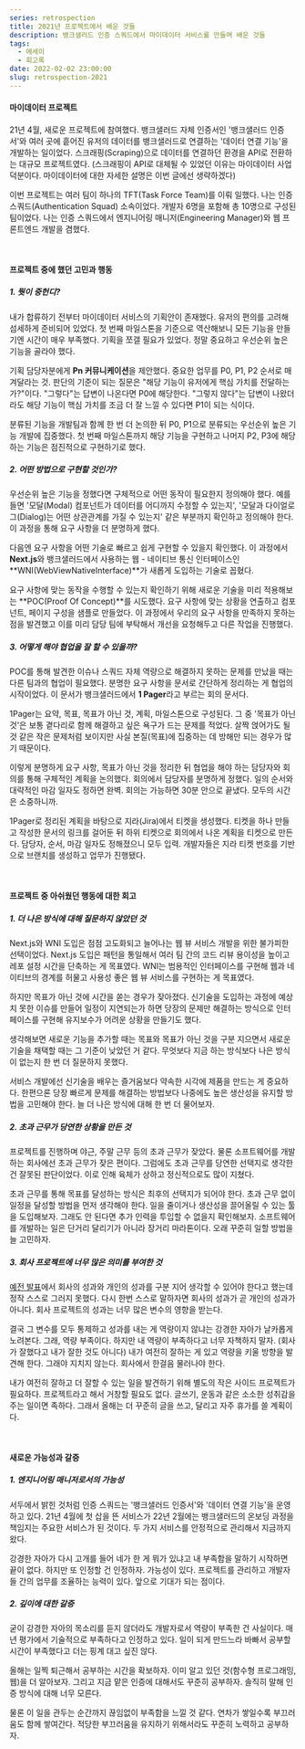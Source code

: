 ```yaml
---
series: retrospection
title: 2021년 프로젝트에서 배운 것들
description: 뱅크샐러드 인증 스쿼드에서 마이데이터 서비스를 만들며 배운 것들
tags:
  - 에세이
  - 회고록
date: 2022-02-02 23:00:00
slug: retrospection-2021
---
```


#### 마이데이터 프로젝트

21년 4월, 새로운 프로젝트에 참여했다. 뱅크샐러드 자체 인증서인 '뱅크샐러드 인증서'와 여러 곳에 흩어진 유저의 데이터를 뱅크샐러드로 연결하는 '데이터 연결 기능'을 개발하는 일이었다. 스크래핑(Scraping)으로 데이터를 연결하던 환경을 API로 전환하는 대규모 프로젝트였다. (스크래핑이 API로 대체될 수 있었던 이유는 마이데이터 사업 덕분이다. 마이데이터에 대한 자세한 설명은 이번 글에선 생략하겠다)

이번 프로젝트는 여러 팀이 하나의 TFT(Task Force Team)를 이뤄 일했다. 나는 인증 스쿼드(Authentication Squad) 소속이었다. 개발자 6명을 포함해 총 10명으로 구성된 팀이었다. 나는 인증 스쿼드에서 엔지니어링 매니저(Engineering Manager)와 웹 프론트엔드 개발을 겸했다.

<br/>

#### 프로젝트 중에 했던 고민과 행동

##### 1. 뭣이 중헌디?

내가 합류하기 전부터 마이데이터 서비스의 기획안이 존재했다. 유저의 편의를 고려해 섬세하게 준비되어 있었다. 첫 번째 마일스톤을 기준으로 역산해보니 모든 기능을 만들기엔 시간이 매우 부족했다. 기획을 쪼갤 필요가 있었다. 정말 중요하고 우선순위 높은 기능을 골라야 했다.

기획 담당자분에게 **Pn 커뮤니케이션**을 제안했다. 중요한 업무를 P0, P1, P2 순서로 매겨달라는 것. 판단의 기준이 되는 질문은 "해당 기능이 유저에게 핵심 가치를 전달하는가?"이다. "그렇다"는 답변이 나온다면 P0에 해당한다. "그렇지 않다"는 답변이 나왔더라도 해당 기능이 핵심 가치를 조금 더 잘 느낄 수 있다면 P1이 되는 식이다.

분류된 기능을 개발팀과 함께 한 번 더 논의한 뒤 P0, P1으로 분류되는 우선순위 높은 기능 개발에 집중했다. 첫 번째 마일스톤까지 해당 기능을 구현하고 나머지 P2, P3에 해당하는 기능은 점진적으로 구현하기로 했다.

##### 2. 어떤 방법으로 구현할 것인가?

우선순위 높은 기능을 정했다면 구체적으로 어떤 동작이 필요한지 정의해야 했다. 예를 들면 '모달(Modal) 컴포넌트가 데이터를 어디까지 수정할 수 있는지', '모달과 다이얼로그(Dialog)는 어떤 상관관계를 가질 수 있는지' 같은 부분까지 확인하고 정의해야 한다. 이 과정을 통해 요구 사항을 더 분명하게 했다.

다음엔 요구 사항을 어떤 기술로 빠르고 쉽게 구현할 수 있을지 확인했다. 이 과정에서 **Next.js**와 뱅크샐러드에서 사용하는 웹 - 네이티브 통신 인터페이스인 **WNI(WebViewNativeInterface)**가 새롭게 도입하는 기술로 꼽혔다.

요구 사항에 맞는 동작을 수행할 수 있는지 확인하기 위해 새로운 기술을 미리 적용해보는 **POC(Proof Of Concept)**를 시도했다. 요구 사항에 맞는 상황을 연출하고 컴포넌트, 페이지 구성을 샘플로 만들었다. 이 과정에서 우리의 요구 사항을 만족하지 못하는 점을 발견했고 이를 미리 담당 팀에 부탁해서 개선을 요청해두고 다른 작업을 진행했다.

##### 3. 어떻게 해야 협업을 잘 할 수 있을까?

POC를 통해 발견한 이슈나 스쿼드 자체 역량으로 해결하지 못하는 문제를 만났을 때는 다른 팀과의 협업이 필요했다. 분명한 요구 사항을 문서로 간단하게 정리하는 게 협업의 시작이었다. 이 문서가 뱅크샐러드에서 **1 Pager**라고 부르는 회의 문서다.

1Pager는 요약, 목표, 목표가 아닌 것, 계획, 마일스톤으로 구성된다. 그 중 '목표가 아닌 것'은 보통 곁다리로 함께 해결하고 싶은 욕구가 드는 문제를 적었다. 살짝 얹어가도 될 것 같은 작은 문제처럼 보이지만 사실 본질(목표)에 집중하는 데 방해만 되는 경우가 많기 때문이다.

이렇게 분명하게 요구 사항, 목표가 아닌 것을 정리한 뒤 협업을 해야 하는 담당자와 회의를 통해 구체적인 계획을 논의했다. 회의에서 담당자를 분명하게 정했다. 일의 순서와 대략적인 마감 일자도 정하면 완벽. 회의는 가능하면 30분 안으로 끝냈다. 모두의 시간은 소중하니까.

1Pager로 정리된 계획을 바탕으로 지라(Jira)에서 티켓을 생성했다. 티켓을 하나 만들고 작성한 문서의 링크를 걸어둔 뒤 하위 티켓으로 회의에서 나온 계획을 티켓으로 만든다. 담당자, 순서, 마감 일자도 정해졌으니 모두 입력. 개발자들은 지라 티켓 번호를 기반으로 브랜치를 생성하고 업무가 진행됐다.

<br/>

#### 프로젝트 중 아쉬웠던 행동에 대한 회고

##### 1. 더 나은 방식에 대해 질문하지 않았던 것

Next.js와 WNI 도입은 점점 고도화되고 늘어나는 웹 뷰 서비스 개발을 위한 불가피한 선택이었다. Next.js 도입은 패턴을 통일해서 여러 팀 간의 코드 리뷰 용이성을 높이고 레포 설정 시간을 단축하는 게 목표였다. WNI는 범용적인 인터페이스를 구현해 웹과 네이티브의 경계를 허물고 사용성 좋은 웹 뷰 서비스를 구현하는 게 목표였다.

하지만 목표가 아닌 것에 시간을 쏟는 경우가 잦아졌다. 신기술을 도입하는 과정에 예상치 못한 이슈를 만들어 일정이 지연되는가 하면 당장의 문제만 해결하는 방식으로 인터페이스를 구현해 유지보수가 어려운 상황을 만들기도 했다.

생각해보면 새로운 기능을 추가할 때는 목표와 목표가 아닌 것을 구분 지으면서 새로운 기술을 채택할 때는 그 기준이 낮았던 거 같다. 무엇보다 지금 하는 방식보다 나은 방식이 없는지 한 번 더 질문하지 못했다.

서비스 개발에선 신기술을 배우는 즐거움보다 약속한 시각에 제품을 만드는 게 중요하다. 한편으론 당장 빠르게 문제를 해결하는 방법보다 나중에도 높은 생산성을 유지할 방법을 고민해야 한다. 늘 더 나은 방식에 대해 한 번 더 물어보자.

##### 2. 초과 근무가 당연한 상황을 만든 것

프로젝트를 진행하며 야근, 주말 근무 등의 초과 근무가 잦았다. 물론 소프트웨어를 개발하는 회사에선 초과 근무가 잦은 편이다. 그럼에도 초과 근무를 당연한 선택지로 생각한 건 잘못된 판단이었다. 이로 인해 육체가 상하고 정신적으로도 많이 지쳤다.

초과 근무를 통해 목표를 달성하는 방식은 최후의 선택지가 되어야 한다. 초과 근무 없이 일정을 달성할 방법을 먼저 생각해야 한다. 일을 줄이거나 생산성을 끌어올릴 수 있는 툴을 도입해보자. 그래도 안 된다면 추가 인력을 투입할 수 없을지 확인해보자. 소프트웨어를 개발하는 일은 단거리 달리기가 아니라 장거리 마라톤이다. 오래 꾸준히 일할 방법을 늘 고민하자.

##### 3. 회사 프로젝트에 너무 많은 의미를 부여한 것

[예전 발표](https://speakerdeck.com/hajoeun/190706-gdg-x-for-dot-d?slide=82)에서 회사의 성과와 개인의 성과를 구분 지어 생각할 수 있어야 한다고 했는데 정작 스스로 그러지 못했다. 다시 한번 스스로 말하자면 회사의 성과가 곧 개인의 성과가 아니다. 회사 프로젝트의 성과는 너무 많은 변수의 영향을 받는다.

결국 그 변수를 모두 통제하고 성과를 내는 게 역량이지 않냐는 강경한 자아가 날카롭게 노려본다. 그래, 역량 부족이다. 하지만 내 역량이 부족하다고 너무 자책하지 말자. (회사가 잘했다고 내가 잘한 것도 아니다) 내가 여전히 잘하는 게 있고 역량을 키울 방향을 발견해 한다. 그래야 지치지 않는다. 회사에서 한걸음 물러나야 한다.

내가 여전히 잘하고 더 잘할 수 있는 일을 발견하기 위해 별도의 작은 사이드 프로젝트가 필요하다. 프로젝트라고 해서 거창할 필요도 없다. 글쓰기, 운동과 같은 소소한 성취감을 주는 일이면 족하다. 그래서 올해는 더 꾸준히 글을 쓰고, 달리고 자주 휴가를 쓸 계획이다.

<br/>

#### 새로운 가능성과 갈증

##### 1. 엔지니어링 매니저로서의 가능성

서두에서 밝힌 것처럼 인증 스쿼드는 '뱅크샐러드 인증서'와 '데이터 연결 기능'을 운영하고 있다. 21년 4월에 첫 삽을 뜬 서비스가 22년 2월에는 뱅크샐러드의 온보딩 과정을 책임지는 주요한 서비스가 된 것이다. 두 가지 서비스를 안정적으로 관리해서 지금까지 왔다.

강경한 자아가 다시 고개를 들어 네가 한 게 뭐가 있냐고 내 부족함을 말하기 시작하면 끝이 없다. 하지만 또 인정할 건 인정하자. 가능성이 있다. 프로젝트를 관리하고 개발자들 간의 업무를 조율하는 능력이 있다. 앞으로 기대가 되는 점이다.

##### 2. 깊이에 대한 갈증

굳이 강경한 자아의 목소리를 듣지 않더라도 개발자로서 역량이 부족한 건 사실이다. 매년 평가에서 기술적으로 부족하다고 인정하고 있다. 일이 되게 만드느라 바빠서 공부할 시간이 부족했다고 더는 핑계 대고 싶진 않다.

올해는 일찍 퇴근해서 공부하는 시간을 확보하자. 이미 알고 있던 것(함수형 프로그래밍, 웹)을 더 알아보자. 그리고 지금 맡은 인증에 대해서도 꾸준히 공부하자. 솔직히 말해 인증 방식에 대해 너무 모른다.

물론 이 일을 관두는 순간까지 끊임없이 부족함을 느낄 것 같다. 연차가 쌓일수록 부끄러움도 함께 쌓여간다. 적당한 부끄러움을 유지하기 위해서라도 꾸준히 노력하고 공부하자.
